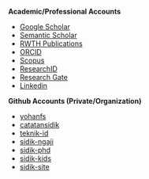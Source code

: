 **Academic/Professional Accounts**


- [Google Scholar](https://scholar.google.com/citations?user=zRZB_Q0AAAAJ&hl=de&oi=ao) 
- [Semantic Scholar](https://www.semanticscholar.org/author/Yohan-Fajar-Sidik/100969224) 
- [RWTH Publications](https://publications.rwth-aachen.de/search?ln=en&p=author:%22Sidik%2C%20Y.%20F.%22) 
- [ORCID](https://orcid.org/0000-0002-3826-2095) 
- [Scopus](https://www.scopus.com/authid/detail.uri?authorId=57212457786)
- [ResearchID](https://publons.com/researcher/AAM-4468-2021/)
- [Research Gate](https://www.researchgate.net/profile/Yohan-Fajar-Sidik) 
- [Linkedin](https://www.linkedin.com/in/yohan-fajar-sidik-84155033/) 

**Github Accounts (Private/Organization)**

- [yohanfs](https://github.com/yohanfs)
- [catatansidik](https://github.com/catatansidik)
- [teknik-id](https://github.com/teknik-id)
- [sidik-ngaji](https://github.com/sidik-ngaji)
- [sidik-phd](https://github.com/sidik-phd)
- [sidik-kids](https://github.com/sidik-kids)
- [sidik-site](https://github.com/sidik-site)
